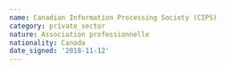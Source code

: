 ```yaml
---
name: Canadian Information Processing Society (CIPS) 
category: private_sector
nature: Association professionnelle 
nationality: Canada
date_signed: '2018-11-12'
---
```

    